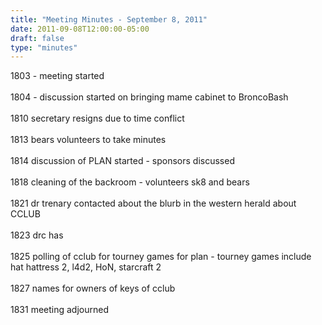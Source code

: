 ```yaml
---
title: "Meeting Minutes - September 8, 2011"
date: 2011-09-08T12:00:00-05:00
draft: false
type: "minutes"
---
```


1803 - meeting started<br />
<br />
1804 - discussion started on bringing mame cabinet to BroncoBash<br />
<br />
1810 secretary resigns due to time conflict<br />
<br />
1813 bears volunteers to take minutes<br />
<br />
1814 discussion of PLAN started - sponsors discussed<br />
<br />
1818 cleaning of the backroom - volunteers sk8 and bears<br />
<br />
1821 dr trenary contacted about the blurb in the western herald about CCLUB<br />
<br />
1823 drc has <br />
<br />
1825 polling of cclub for tourney games for plan - tourney games include hat hattress 2, l4d2, HoN, starcraft 2<br />
<br />
1827 names for owners of keys of cclub<br />
<br />
1831 meeting adjourned<br />
<br />

